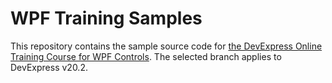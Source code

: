 # WPF Training Samples

This repository contains the sample source code for [the DevExpress Online Training Course for WPF Controls](https://www.devexpress.com/trainingcenter/Course/WPF). The selected branch applies to DevExpress v20.2.

